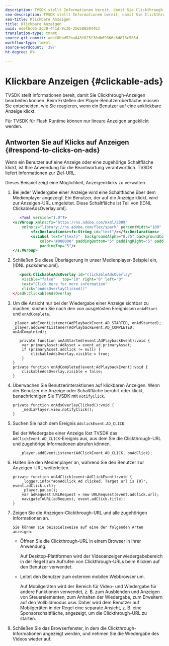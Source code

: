 ```yaml
---
description: TVSDK stellt Informationen bereit, damit Sie Clickthrough-Anzeigen bearbeiten können. Beim Erstellen der Player-Benutzeroberfläche müssen Sie entscheiden, wie Sie reagieren, wenn ein Benutzer auf eine anklickbare Anzeige klickt.
seo-description: TVSDK stellt Informationen bereit, damit Sie Clickthrough-Anzeigen bearbeiten können. Beim Erstellen der Player-Benutzeroberfläche müssen Sie entscheiden, wie Sie reagieren, wenn ein Benutzer auf eine anklickbare Anzeige klickt.
seo-title: Klickbare Anzeigen
title: Klickbare Anzeigen
uuid: edefbc66-2d30-441d-9c30-256588504463
translation-type: tm+mt
source-git-commit: adef0bbd52ba043f625f38db69366c6d873c586d
workflow-type: tm+mt
source-wordcount: '397'
ht-degree: 0%

---
```



# Klickbare Anzeigen {#clickable-ads}

TVSDK stellt Informationen bereit, damit Sie Clickthrough-Anzeigen bearbeiten können. Beim Erstellen der Player-Benutzeroberfläche müssen Sie entscheiden, wie Sie reagieren, wenn ein Benutzer auf eine anklickbare Anzeige klickt.

Für TVSDK für Flash Runtime können nur lineare Anzeigen angeklickt werden.

## Antworten Sie auf Klicks auf Anzeigen {#respond-to-clicks-on-ads}

Wenn ein Benutzer auf eine Anzeige oder eine zugehörige Schaltfläche klickt, ist Ihre Anwendung für die Beantwortung verantwortlich. TVSDK liefert Informationen zur Ziel-URL.

Dieses Beispiel zeigt eine Möglichkeit, Anzeigenklicks zu verwalten.

1. Bei jeder Wiedergabe einer Anzeige wird eine Schaltfläche über dem Medienplayer angezeigt. Ein Benutzer, der auf die Anzeige klickt, wird zur Anzeigen-URL umgeleitet. Diese Schaltfläche ist Teil von [!DNL ClickableAdsOverlay.xml].

   ```xml
      <?xml version="1.0"?> 
   <s:VGroup xmlns:fx="https://ns.adobe.com/mxml/2009"  
       xmlns:s="library://ns.adobe.com/flex/spark" percentWidth="100" horizontalAlign="center">     
           <fx:Declarations><fx:String id="text"/></fx:Declarations> 
           <s:Label text="{text}"  backgroundAlpha="0.75" backgroundColor="#DEDEDE"  
               color="#000000" paddingBottom="5" paddingRight="5" paddingLeft="5"  
               paddingTop="5"/> 
   </s:VGroup>
   ```

1. Schließen Sie diese Überlagerung in unser Medienplayer-Beispiel ein, [!DNL psdkdemo.xml].

   ```xml
      <psdk:ClickableAdsOverlay id="clickableAdsOverlay"  
       visible="false"   top="10" right="0" left="0"  
       text="Click here for more information"   
       click="onAdsOverlayClicked()" 
   </psdk:ClickableAdsOverlay
   ```

1. Um die Ansicht nur bei der Wiedergabe einer Anzeige sichtbar zu machen, suchen Sie nach den von ausgelösten Ereignissen `onAdStart` und `onAdComplete`.

   ```
   _player.addEventListener(AdPlaybackEvent.AD_STARTED, onAdStarted); 
   _player.addEventListener(AdPlaybackEvent.AD_COMPLETED, onAdCompleted); 
   ```

   ```
      private function onAdStarted(event:AdPlaybackEvent):void { 
       var primaryAsset:AdAsset = event.ad.primaryAsset; 
       if (primaryAsset.adClick != null) { 
           clickableAdsOverlay.visible = true;  
       } 
   } 
   private function onAdCompleted(event:AdPlaybackEvent):void { 
       clickableAdsOverlay.visible = false; 
   }
   ```

1. Überwachen Sie Benutzerinteraktionen auf klickbaren Anzeigen. Wenn der Benutzer die Anzeige oder Schaltfläche berührt oder klickt, benachrichtigen Sie TVSDK mit `notifyClick`.

   ```
   private function onAdsOverlayClicked():void {     
       _mediaPlayer.view.notifyClick(); 
   }
   ```

1. Suchen Sie nach dem Ereignis `AdclickEvent.AD_CLICK`.

   Bei der Wiedergabe einer Anzeige löst TVSDK das `AdClickEvent.AD_CLICK`-Ereignis aus, aus dem Sie die Clickthrough-URL und zugehörige Informationen abrufen können.

   ```
      _player.addEventListener(AdClickEvent.AD_CLICK, onAdClick);
   ```

1. Halten Sie den Medienplayer an, während Sie den Benutzer zur Anzeigen-URL weiterleiten.

   ```
   private function onAdClick(event:AdClickEvent):void { 
       _logger.info("#onAdClick Ad clicked. Target url is {0}", event.adClick.url);  
       _player.pause(); 
       var adRequest:URLRequest = new URLRequest(event.adClick.url); 
       navigateToURL(adRequest, event.adClick.title); 
   }
   ```

1. Zeigen Sie die Anzeigen-Clickthrough-URL und alle zugehörigen Informationen an.

       Sie können sie beispielsweise auf eine der folgenden Arten anzeigen:
   
   * Öffnen Sie die Clickthrough-URL in einem Browser in Ihrer Anwendung.

      Auf Desktop-Plattformen wird der Videoanzeigenwiedergabebereich in der Regel zum Aufrufen von Clickthrough-URLs beim Klicken auf den Benutzer verwendet.
   * Leitet den Benutzer zum externen mobilen Webbrowser um.

      Auf Mobilgeräten wird der Bereich für Video- und Wiedergabe für andere Funktionen verwendet, z. B. zum Ausblenden und Anzeigen von Steuerelementen, zum Anhalten der Wiedergabe, zum Erweitern auf den Vollbildmodus usw. Daher wird dem Benutzer auf Mobilgeräten in der Regel eine separate Ansicht, z. B. eine Sponsorschaltfläche, angezeigt, um die Clickthrough-URL zu starten.

1. Schließen Sie das Browserfenster, in dem die Clickthrough-Informationen angezeigt werden, und nehmen Sie die Wiedergabe des Videos wieder auf.
